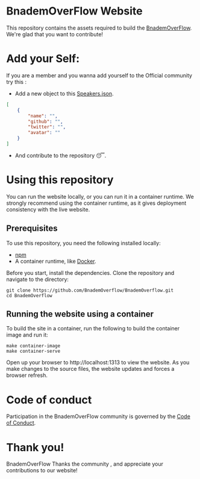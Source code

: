 # BnademOverFlow Website

This repository contains the assets required to build the [BnademOverFlow](https://bnademoverflow.com). We're glad that you want to contribute!

# Add your Self:

If you are a member and you wanna add yourself to the Official community try this :

- Add a new object to this [Speakers.json](https://github.com/BnademOverflow/BnademOverflow/blob/main/speakers.json).

```json
[
	{
		"name": "",
		"github": "",
		"twitter": "",
		"avatar": ""
	}
]
```
- And contribute to the repository 😴.
# Using this repository

You can run the website locally, or you can run it in a container runtime. We strongly recommend using the container runtime, as it gives deployment consistency with the live website.

## Prerequisites

To use this repository, you need the following installed locally:

- [npm](https://www.npmjs.com/)
- A container runtime, like [Docker](https://www.docker.com/).

Before you start, install the dependencies. Clone the repository and navigate to the directory:

```
git clone https://github.com/BnademOverflow/BnademOverflow.git
cd BnademOverflow
```

## Running the website using a container

To build the site in a container, run the following to build the container image and run it:

```
make container-image
make container-serve
```

Open up your browser to http://localhost:1313 to view the website. As you make changes to the source files, the website updates and forces a browser refresh.

# Code of conduct

Participation in the BnademOverFlow community is governed by the [Code of Conduct](https://github.com/BnademOverflow/BnademOverflow/blob/main/Code_of_Conduct.md).

# Thank you!

BnademOverFlow Thanks the community , and appreciate your contributions to our website!
